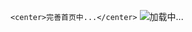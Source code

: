`<center>完善首页中...</center>`
![加载中...](https://timgsa.baidu.com/timg?image&quality=80&size=b9999_10000&sec=1497202120583&di=ea2be708a823c2fabedb847d6de9cbf0&imgtype=0&src=http%3A%2F%2Fpic1.5442.com%2F2015%2F0728%2F14%2F03.jpg)
